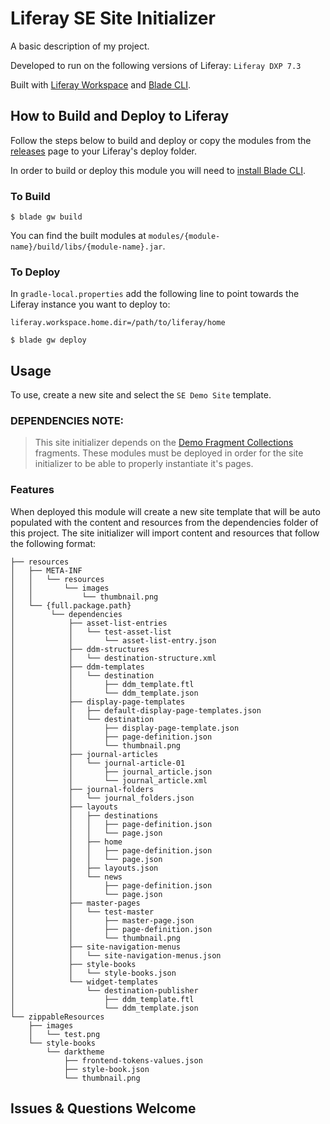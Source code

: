 # Liferay SE Site Initializer

A basic description of my project.

Developed to run on the following versions of Liferay: `Liferay DXP 7.3`

Built with [Liferay Workspace](https://help.liferay.com/hc/en-us/articles/360029147471-Liferay-Workspace) and [Blade CLI](https://help.liferay.com/hc/en-us/articles/360029147071-Blade-CLI).

## How to Build and Deploy to Liferay

Follow the steps below to build and deploy or copy the modules from the [releases](../../releases/latest) page to your Liferay's deploy folder.

In order to build or deploy this module you will need to [install Blade CLI](https://help.liferay.com/hc/en-us/articles/360028833852-Installing-Blade-CLI).

### To Build

`$ blade gw build`

You can find the built modules at `modules/{module-name}/build/libs/{module-name}.jar`.

### To Deploy

In `gradle-local.properties` add the following line to point towards the Liferay instance you want to deploy to:
```
liferay.workspace.home.dir=/path/to/liferay/home
```

`$ blade gw deploy`

## Usage

To use, create a new site and select the `SE Demo Site` template.

### DEPENDENCIES NOTE:
> This site initializer depends on the [Demo Fragment Collections](https://github.com/lfrsales/demo-fragment-collections) fragments. These modules must be deployed in order for the site initializer to be able to properly instantiate it's pages.

### Features

When deployed this module will create a new site template that will be auto populated with the content and resources from the dependencies folder of this project. The site initializer will import content and resources that follow the following format:

```
├── resources
│   ├── META-INF
│   │   └── resources
│   │       └── images
│   │           └── thumbnail.png
│   └── {full.package.path}
│        └── dependencies
│            ├── asset-list-entries
│            │   └── test-asset-list
│            │       └── asset-list-entry.json
│            ├── ddm-structures
│            │   └── destination-structure.xml
│            ├── ddm-templates
│            │   └── destination
│            │       ├── ddm_template.ftl
│            │       └── ddm_template.json
│            ├── display-page-templates
│            │   ├── default-display-page-templates.json
│            │   └── destination
│            │       ├── display-page-template.json
│            │       ├── page-definition.json
│            │       └── thumbnail.png
│            ├── journal-articles
│            │   └── journal-article-01
│            │       ├── journal_article.json
│            │       └── journal_article.xml
│            ├── journal-folders
│            │   └── journal_folders.json
│            ├── layouts
│            │   ├── destinations
│            │   │   ├── page-definition.json
│            │   │   └── page.json
│            │   ├── home
│            │   │   ├── page-definition.json
│            │   │   └── page.json
│            │   ├── layouts.json
│            │   └── news
│            │       ├── page-definition.json
│            │       └── page.json
│            ├── master-pages
│            │   └── test-master
│            │       ├── master-page.json
│            │       ├── page-definition.json
│            │       └── thumbnail.png
│            ├── site-navigation-menus
│            │   └── site-navigation-menus.json
│            ├── style-books
│            │   └── style-books.json
│            └── widget-templates
│                └── destination-publisher
│                    ├── ddm_template.ftl
│                    └── ddm_template.json
└── zippableResources
    ├── images
    │   └── test.png
    └── style-books
        └── darktheme
            ├── frontend-tokens-values.json
            ├── style-book.json
            └── thumbnail.png
```

## Issues & Questions Welcome